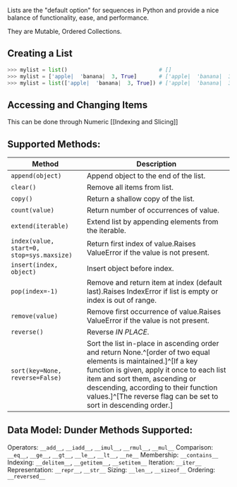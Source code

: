 Lists are the "default option" for sequences in Python and provide a nice balance of functionality, ease, and performance.

They are Mutable, Ordered Collections.

## Creating a List
```python
>>> mylist = list()                             # []
>>> mylist = ['apple|  'banana|  3, True]       # ['apple|  'banana|  3, True]
>>> mylist = list(['apple|  'banana|  3, True]) # ['apple|  'banana|  3, True]
```

## Accessing and Changing Items
This can be done through Numeric [[Indexing and Slicing]]

## Supported Methods:

| Method                                                                                                                                                                                                                                                                                                                                                                                                   | Description                                                                                                 |
| -------------------------------------------------------------------------------------------------------------------------------------------------------------------------------------------------------------------------------------------------------------------------------------------------------------------------------------------------------------------------------------------------------- | ----------------------------------------------------------------------------------------------------------- |
| `append(object)`                                                                                                                                                                                                                                                                                                                                                                                         | Append object to the end of the list.                                                                       |
| `clear()`                                                                                                                                                                                                                                                                                                                                                                                                | Remove all items from list.                                                                                 |
| `copy()`                                                                                                                                                                                                                                                                                                                                                                                                 | Return a shallow copy of the list.                                                                          |
| `count(value)`                                                                                                                                                                                                                                                                                                                                                                                           | Return number of occurrences of value.                                                                      |
| `extend(iterable)`                                                                                                                                                                                                                                                                                                                                                                                       | Extend list by appending elements from the iterable.                                                        |
| `index(value, start=0, stop=sys.maxsize)`                                                                                                                                                                                                                                                                                                                                                                | Return first index of value.Raises ValueError if the value is not present.                                  |
| `insert(index, object)`                                                                                                                                                                                                                                                                                                                                                                                  | Insert object before index.                                                                                 |
| `pop(index=-1)`                                                                                                                                                                                                                                                                                                                                                                                          | Remove and return item at index (default last).Raises IndexError if list is empty or index is out of range. |
| `remove(value)`                                                                                                                                                                                                                                                                                                                                                                                          | Remove first occurrence of value.Raises ValueError if the value is not present.                             |
| `reverse()`                                                                                                                                                                                                                                                                                                                                                                                              | Reverse *IN PLACE*.                                                                                         |
| `sort(key=None, reverse=False)` | Sort the list in-place in ascending order and return None.^[order of two equal elements is maintained.]^[If a key function is given, apply it once to each list item and sort them, ascending or descending, according to their function values.]^[The reverse flag can be set to sort in descending order.] |                                                                                                             |

## Data Model: Dunder Methods Supported:
Operators: `__add__`, `__iadd__`, `__imul__`, `__rmul__`, `__mul__`
Comparison: `__eq__`, `__ge__`, `__gt__`, `__le__`, `__lt__`, `__ne__`
Membership: `__contains__`
Indexing: `__delitem__`, `__getitem__`, `__setitem__`
Iteration: `__iter__`
Representation: `__repr__`, `__str__`
Sizing: `__len__`, `__sizeof__`
Ordering: `__reversed__`
